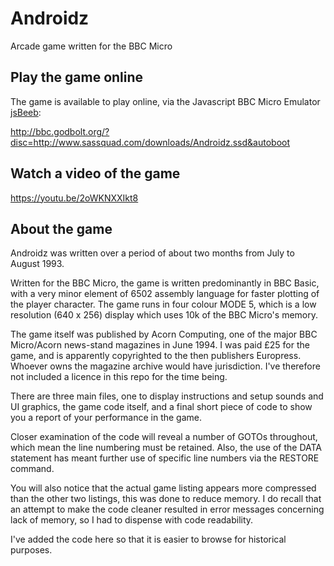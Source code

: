 # Androidz
Arcade game written for the BBC Micro

## Play the game online
The game is available to play online, via the Javascript BBC Micro Emulator [jsBeeb](https://github.com/mattgodbolt/jsbeeb):

http://bbc.godbolt.org/?disc=http://www.sassquad.com/downloads/Androidz.ssd&autoboot

## Watch a video of the game

https://youtu.be/2oWKNXXIkt8

## About the game

Androidz was written over a period of about two months from July to August 1993.

Written for the BBC Micro, the game is written predominantly in BBC Basic, with a very minor element of 6502 assembly language for faster plotting of the player character. The game runs in four colour MODE 5, which is a low resolution (640 x 256) display which uses 10k of the BBC Micro's memory.

The game itself was published by Acorn Computing, one of the major BBC Micro/Acorn news-stand magazines in June 1994. I was paid £25 for the game, and is apparently copyrighted to the then publishers Europress. Whoever owns the magazine archive would have jurisdiction. I've therefore not included a licence in this repo for the time being.

There are three main files, one to display instructions and setup sounds and UI graphics, the game code itself, and a final short piece of code to show you a report of your performance in the game.

Closer examination of the code will reveal a number of GOTOs throughout, which mean the line numbering must be retained. Also, the use of the DATA statement has meant further use of specific line numbers via the RESTORE command.

You will also notice that the actual game listing appears more compressed than the other two listings, this was done to reduce memory. I do recall that an attempt to make the code cleaner resulted in error messages concerning lack of memory, so I had to dispense with code readability.

I've added the code here so that it is easier to browse for historical purposes.
